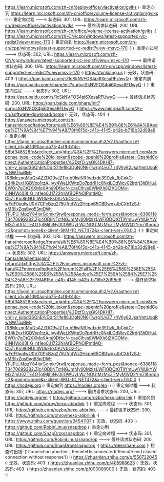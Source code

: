 https://learn.microsoft.com/zh-cn/deployoffice/vlactivation/gvlks (· 重定向到 https://learn.microsoft.com/zh-cn/office/volume-license-activation/gvlks ·)
(· 重定向过程 ---> 状态码: 301, URL: https://learn.microsoft.com/zh-cn/deployoffice/vlactivation/gvlks ---> 最终请求状态码: 200, URL: https://learn.microsoft.com/zh-cn/office/volume-license-activation/gvlks ·)
https://learn.microsoft.com/zh-CN/cpp/windows/latest-supported-vc-redist?view=msvc-170 (· 重定向到 https://learn.microsoft.com/zh-cn/cpp/windows/latest-supported-vc-redist?view=msvc-170 ·)
(· 重定向过程 ---> 状态码: 302, URL: https://learn.microsoft.com/zh-CN/cpp/windows/latest-supported-vc-redist?view=msvc-170 ---> 最终请求状态码: 200, URL: https://learn.microsoft.com/zh-cn/cpp/windows/latest-supported-vc-redist?view=msvc-170 ·)
https://tonkiang.us (· 无效，状态码: 403 ·)
https://pan.baidu.com/s/1cSkNVFOS4pi6XesaRFUwyQ (· 重定向到 https://pan.baidu.com/share/init?surl=cSkNVFOS4pi6XesaRFUwyQ ·)
(· 重定向过程 ---> 状态码: 302, URL: https://pan.baidu.com/s/1cSkNVFOS4pi6XesaRFUwyQ ---> 最终请求状态码: 200, URL: https://pan.baidu.com/share/init?surl=cSkNVFOS4pi6XesaRFUwyQ ·)
https://www.microsoft.com/zh-cn/software-download/home (· 无效，状态码: 404 ·)
https://answers.microsoft.com/zh-hans/microsoftedge/forum/all/%E6%80%8E%E4%B9%88%E6%8A%8Aedge%E7%9A%84%E7%94%A8/78f4615d-c41b-4145-b42b-b718b32d98e8 (· 重定向到 https://login.microsoftonline.com/common/oauth2/v2.0/authorize?client_id=a81d90ac-aa75-4cf8-b14c-58bf348528fe&redirect_uri=https%3A%2F%2Fanswers.microsoft.com&response_type=code%20id_token&scope=openid%20profile&state=OpenIdConnect.AuthenticationProperties%3DzfO_vsGK4DKHI7-vmHy_jojbd36QhEiNDdrS1Ife1l8JDgN0N6jTwrp1UvZ7_r4V6y82JsaNmtUcqRwNW75xBM-fR8McznqMuQsAZZDG9vJZTcub9lwjNRfwdxde39Dzk_fbCnkC-aB4k2yxHGBVxp1rzA_jvy4WeLKWtpDo7pdrIHc0NxlLCdWcv02lrdrj3hDHuJlEWOn7gOtQXXMqKAmj9DfbcN-casClhvsEWMXh8jZXGOMv-2iNHWo03I_G_nt1eo0J1722NrAfBQPNOIPmtMQ-C5ZLKm86NULlWGkE8k0AzVbOz-fc-wFdF0uqIwU0V7GPcBzq275UfndWz2Hcpn65CBDwqxJbCXbTzSJ-aMBilxZqs9vg53ntDW-YFJPU_MpzY84lorGomkr9rw&response_mode=form_post&nonce=638811873470699282.Zjc4ODljNTctNGJmMy00MzIzLWFlODQtOTllYmUwYWJkYWM3ZmU0ZTE4OTgtMjhiNy00OWUyLWJlNGUtMzMxZTMyMWQ2YmZi&nopa=2&prompt=none&x-client-SKU=ID_NET472&x-client-ver=7.6.0.0 ·)
(· 重定向过程 ---> 状态码: 302, URL: https://answers.microsoft.com/zh-hans/microsoftedge/forum/all/%E6%80%8E%E4%B9%88%E6%8A%8Aedge%E7%9A%84%E7%94%A8/78f4615d-c41b-4145-b42b-b718b32d98e8 ---> 状态码: 302, URL: https://answers.microsoft.com/zh-hans/site/silentsignin?returnUrl=https%3A%2F%2Fanswers.microsoft.com%2Fzh-hans%2Fmicrosoftedge%2Fforum%2Fall%2F%25E6%2580%258E%25E4%25B9%2588%25E6%258A%258Aedge%25E7%259A%2584%25E7%2594%25A8%2F78f4615d-c41b-4145-b42b-b718b32d98e8 ---> 最终请求状态码: 200, URL: https://login.microsoftonline.com/common/oauth2/v2.0/authorize?client_id=a81d90ac-aa75-4cf8-b14c-58bf348528fe&redirect_uri=https%3A%2F%2Fanswers.microsoft.com&response_type=code%20id_token&scope=openid%20profile&state=OpenIdConnect.AuthenticationProperties%3DzfO_vsGK4DKHI7-vmHy_jojbd36QhEiNDdrS1Ife1l8JDgN0N6jTwrp1UvZ7_r4V6y82JsaNmtUcqRwNW75xBM-fR8McznqMuQsAZZDG9vJZTcub9lwjNRfwdxde39Dzk_fbCnkC-aB4k2yxHGBVxp1rzA_jvy4WeLKWtpDo7pdrIHc0NxlLCdWcv02lrdrj3hDHuJlEWOn7gOtQXXMqKAmj9DfbcN-casClhvsEWMXh8jZXGOMv-2iNHWo03I_G_nt1eo0J1722NrAfBQPNOIPmtMQ-C5ZLKm86NULlWGkE8k0AzVbOz-fc-wFdF0uqIwU0V7GPcBzq275UfndWz2Hcpn65CBDwqxJbCXbTzSJ-aMBilxZqs9vg53ntDW-YFJPU_MpzY84lorGomkr9rw&response_mode=form_post&nonce=638811873470699282.Zjc4ODljNTctNGJmMy00MzIzLWFlODQtOTllYmUwYWJkYWM3ZmU0ZTE4OTgtMjhiNy00OWUyLWJlNGUtMzMxZTMyMWQ2YmZi&nopa=2&prompt=none&x-client-SKU=ID_NET472&x-client-ver=7.6.0.0 ·)
https://nodejs.org (· 重定向到 https://nodejs.org/en ·)
(· 重定向过程 ---> 状态码: 307, URL: https://nodejs.org/ ---> 最终请求状态码: 200, URL: https://nodejs.org/en ·)
https://github.com/rozbo/hexo-abbrlink (· 重定向到 https://github.com/ohroy/hexo-abbrlink ·)
(· 重定向过程 ---> 状态码: 301, URL: https://github.com/rozbo/hexo-abbrlink ---> 最终请求状态码: 200, URL: https://github.com/ohroy/hexo-abbrlink ·)
https://www.zhihu.com/question/34541107 (· 无效，状态码: 403 ·)
https://github.com/RobinLinus/snapdrop (· 重定向到 https://github.com/SnapDrop/snapdrop ·)
(· 重定向过程 ---> 状态码: 301, URL: https://github.com/RobinLinus/snapdrop ---> 最终请求状态码: 200, URL: https://github.com/SnapDrop/snapdrop ·)
https://deershare.com (· 检查时出错: ('Connection aborted.', RemoteDisconnected('Remote end closed connection without response')) ·)
https://zhuanlan.zhihu.com/p/550722045 (· 无效，状态码: 403 ·)
https://zhuanlan.zhihu.com/p/405968623 (· 无效，状态码: 403 ·)
https://zhuanlan.zhihu.com/p/000000000 (· 无效，状态码: 403 ·)
